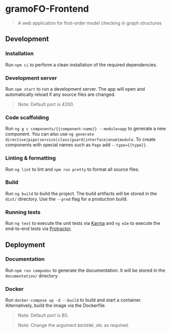 # gramoFO-Frontend

> A web application for first-order model checking in graph structures

## Development

### Installation

Run `npm ci` to perform a clean installation of the required dependencies.

### Development server

Run `npm start` to run a development server. The app will open and automatically reload if any source files are changed.
>Note: Default port is 4200.

### Code scaffolding

Run `ng g c components/{{component-name}} --module=app` to generate a new component. You can also use `ng generate directive|pipe|service|class|guard|interface|enum|module`. To create components with special names such as `Page` add `--type={{type}}`.

### Linting & formatting

Run `ng lint` to lint and `npm run pretty` to format all source files.

### Build

Run `ng build` to build the project. The build artifacts will be stored in the `dist/` directory. Use the `--prod` flag for a production build.

### Running tests

Run `ng test` to execute the unit tests via [Karma](https://karma-runner.github.io) and `ng e2e` to execute the end-to-end tests via [Protractor](http://www.protractortest.org/).

## Deployment

### Documentation

Run `npm run compodoc` to generate the documentation. It will be stored in the `documentation/` directory.

### Docker

Run `docker-compose up -d --build` to build and start a container. Alternatively, build the image via the Dockerfile.
>Note: Default port is 80.

>Note: Change the argument `BACKEND_URL` as required.
